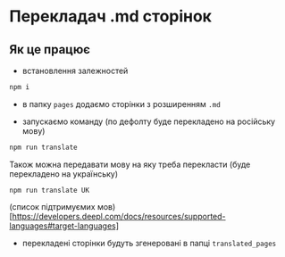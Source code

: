 # Перекладач .md сторінок

## Як це працює

- встановлення залежностей 

```bash
npm i
```

- в папку `pages` додаємо сторінки з розширенням `.md`

- запускаємо команду (по дефолту буде перекладено на російську мову)

```bash
npm run translate
```

Також можна передавати мову на яку треба перекласти (буде перекладено на українську)

```
npm run translate UK
```

(список підтримуємих мов)[https://developers.deepl.com/docs/resources/supported-languages#target-languages]

- перекладені сторінки будуть згенеровані в папці `translated_pages`
